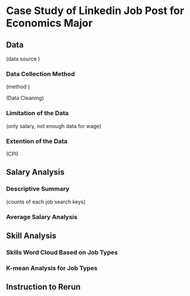 # Case Study of Linkedin Job Post for Economics Major

## Data  
 
(data source )

 
### Data Collection Method

(method )


(Data Cleaning)

### Limitation of the Data
 
 (only salary, not enough data for wage)


### Extention of the Data

(CPI)


## Salary Analysis


### Descriptive Summary

(counts of each job search keys)

### Average Salary Analysis

## Skill Analysis

### Skills Word Cloud Based on Job Types

### K-mean Analysis for Job Types

## Instruction to Rerun
